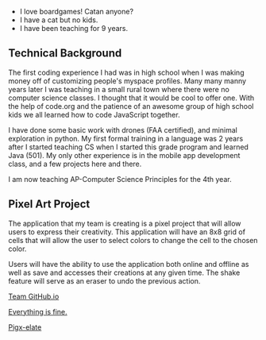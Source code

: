 - I love boardgames! Catan anyone?
- I have a cat but no kids.
- I have been teaching for 9 years.
 
## Technical Background 
The first coding experience I had was in high school when I was making money off of customizing people's myspace profiles. Many many manny years later I was teaching in a small rural town where there were no computer science classes. I thought that it would be cool to offer one. With the help of code.org and the patience of an awesome group of high school kids we all learned how to code JavaScript together. 

I have done some basic work with drones (FAA certified), and minimal exploration in python. My first formal training in a language was 2 years after I started teaching CS when I started this grade program and learned Java (501). My only other experience is in the mobile app development class, and a few projects here and there. 

I am now teaching AP-Computer Science Principles for the 4th year. 

## Pixel Art Project
The application that my team is creating is a pixel project that will allow users to express their creativity. This application will have an 8x8 grid of cells that will allow the user to select colors to change the cell to the chosen color. 

Users will have the ability to use the application both online and offline as well as save and accesses their creations at any given time. The shake feature will serve as an eraser to undo the previous action. 

[Team GitHub.io](https://nessxtojason.github.io/GVSU-CIS641-TEAM657/)

[Everything is fine.](https://ih1.redbubble.net/image.1196523896.0128/st,small,845x845-pad,1000x1000,f8f8f8.jpg)

[Pigx-elate](https://punstoppable.com/___image___?url=https%3A%2F%2Fi.redd.it%2Fzf1ufmesnl331.jpg)
